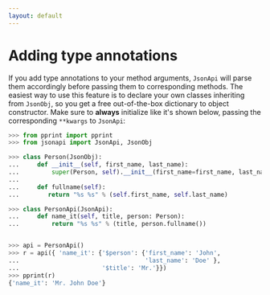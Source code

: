 ```yaml
---
layout: default
---
```


# Adding type annotations

If you add type annotations to your method arguments, `JsonApi` will parse them accordingly before
passing them to corresponding methods. The easiest way to use this feature is to declare your own
classes inheriting from `JsonObj`, so you get a free out-of-the-box dictionary to object constructor.
Make sure to **always** initialize like it's shown below, passing the corresponding `**kwargs` to `JsonApi`:

```python
>>> from pprint import pprint
>>> from jsonapi import JsonApi, JsonObj

>>> class Person(JsonObj):
...     def __init__(self, first_name, last_name):
...         super(Person, self).__init__(first_name=first_name, last_name=last_name)
...
...     def fullname(self):
...        return "%s %s" % (self.first_name, self.last_name)

>>> class PersonApi(JsonApi):
...     def name_it(self, title, person: Person):
...         return "%s %s" % (title, person.fullname())


>>> api = PersonApi()
>>> r = api({ 'name_it': {'$person': {'first_name': 'John',
...                                   'last_name': 'Doe' },
...                       '$title': 'Mr.'}})
>>> pprint(r)
{'name_it': 'Mr. John Doe'}

```
